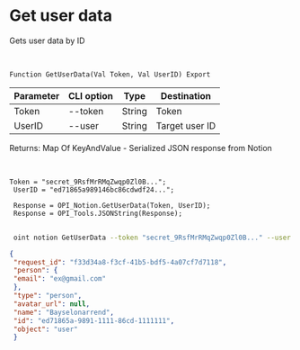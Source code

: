 ﻿---
sidebar_position: 2
---

# Get user data
 Gets user data by ID


<br/>


`Function GetUserData(Val Token, Val UserID) Export`

 | Parameter | CLI option | Type | Destination |
 |-|-|-|-|
 | Token | --token | String | Token |
 | UserID | --user | String | Target user ID |

 
 Returns: Map Of KeyAndValue - Serialized JSON response from Notion

<br/>




```bsl title="Code example"
Token = "secret_9RsfMrRMqZwqp0Zl0B...";
 UserID = "ed71865a989146bc86cdwdf24...";
 
 Response = OPI_Notion.GetUserData(Token, UserID);
 Response = OPI_Tools.JSONString(Response);
```
	


```sh title="CLI command example"
 
 oint notion GetUserData --token "secret_9RsfMrRMqZwqp0Zl0B..." --user "ed71865a989146bc86cdwdf24..."

```

```json title="Result"
{
 "request_id": "f33d34a8-f3cf-41b5-bdf5-4a07cf7d7118",
 "person": {
 "email": "ex@gmail.com"
 },
 "type": "person",
 "avatar_url": null,
 "name": "Bayselonarrend",
 "id": "ed71865a-9891-1111-86cd-1111111",
 "object": "user"
 }
```
